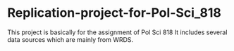 Replication-project-for-Pol-Sci_818
===================================

This project is basically for the assignment of Pol Sci 818
It includes several data sources which are mainly from WRDS. 

